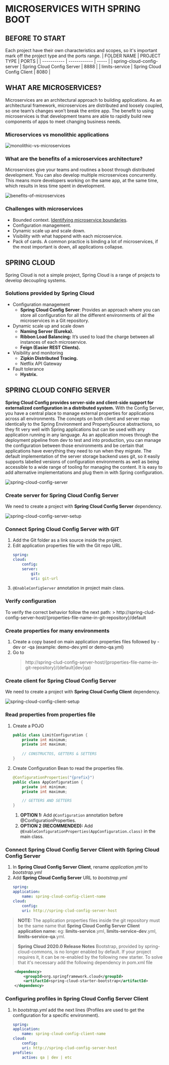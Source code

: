 # MICROSERVICES WITH SPRING BOOT
## BEFORE TO START
Each project have their own characteristics and scopes, so it's important mark off the project type and the ports range.
| FOLDER NAME | PROJECT TYPE | PORTS |
| ----------- | ------------ | ----- |
| spring-cloud-config-server | Spring Cloud Config Server | 8888 |
| limits-service | Spring Cloud Config Client | 8080 |
## WHAT ARE MICROSERVICES?
Microservices are an architectural approach to building applications. As an architectural framework, microservices are distributed and loosely coupled, so one team’s changes won’t break the entire app. The benefit to using microservices is that development teams are able to rapidly build new components of apps to meet changing business needs.
### Microservices vs monolithic applications
![monolithic-vs-microservices](https://raw.githubusercontent.com/droidark/microservices/master/diagrams/monolithic-vs-microservices.svg)
### What are the benefits of a microservices architecture?
Microservices give your teams and routines a boost through distributed development. You can also develop multiple microservices concurrently. This means more developers working on the same app, at the same time, which results in less time spent in development.

![benefits-of-microservices](https://raw.githubusercontent.com/droidark/microservices/master/diagrams/benefits-of-microservices.svg)

### Challenges with microservices
- Bounded context. [Identifying microservice boundaries](https://docs.microsoft.com/en-us/azure/architecture/microservices/model/microservice-boundaries).
- Configuration management.
- Dynamic scale up and scale down.
- Visibility with what happend with each microservice.
- Pack of cards. A common practice is binding a lot of microservices, if the most important is down, all applications collapse.
## SPRING CLOUD
Spring Cloud is not a simple project, Spring Cloud is a range of projects to develop decoupling systems.
### Solutions provided by Spring Cloud
- Configuration management
    - **Spring Cloud Config Server**: Provides an approach where you can store all configuration for all the different environments of all the microservices in a Git repository.
- Dynamic scale up and scale down
    - **Naming Server (Eureka).**
    - **Ribbon Load Balancing:** It’s used to load the charge between all instances of each microservice.
    - **Feign (Easier REST Clients).**
- Visibility and monitoring
    - **Zipkin Distributed Tracing.**
    - Netflix API Gateway
- Fault tolerance
    - **Hystrix.**
## SPRING CLOUD CONFIG SERVER
**Spring Cloud Config provides server-side and client-side support for externalized configuration in a distributed system.** With the Config Server, you have a central place to manage external properties for applications across all environments. The concepts on both client and server map identically to the Spring Environment and PropertySource abstractions, so they fit very well with Spring applications but can be used with any application running in any language. As an application moves through the deployment pipeline from dev to test and into production, you can manage the configuration between those environments and be certain that applications have everything they need to run when they migrate. The default implementation of the server storage backend uses git, so it easily supports labelled versions of configuration environments as well as being accessible to a wide range of tooling for managing the content. It is easy to add alternative implementations and plug them in with Spring configuration.

![spring-cloud-config-server](https://raw.githubusercontent.com/droidark/microservices/master/diagrams/spring-cloud-config-server.svg)

### Create server for Spring Cloud Config Server
We need to create a project with **Spring Cloud Config Server** dependency.

![spring-cloud-config-server-setup](https://raw.githubusercontent.com/droidark/microservices/master/diagrams/spring-cloud-config-server.png)

### Connect Spring Cloud Config Server with GIT
1. Add the Git folder as a link source inside the project.
1. Edit application properties file with the Git repo URL.
    ```yml
    spring:
    cloud:
        config:
        server:
            git:
            uri: git-url
    ```
1. `@EnableConfigServer` annotation in project main class.
### Verify configuration
To verify the correct behavior follow the next path:
    > http://spring-clud-config-server-host/{properties-file-name-in-git-repository}/default

### Create properties for many environments
1. Create a copy based on main application properties files followed by -dev or -qa (example: demo-dev.yml or demo-qa.yml)
1. Go to 
    > http://spring-clud-config-server-host/{properties-file-name-in-git-repository}/(default|dev|qa)

### Create client for Spring Cloud Config Server
We need to create a project with **Spring Cloud Config Client** dependency.

![spring-cloud-config-client-setup](https://raw.githubusercontent.com/droidark/microservices/master/diagrams/spring-cloud-config-client.png)

### Read properties from properties file
1. Create a POJO
    ```java
    public class LimitConfiguration {
        private int minimum;
        private int maximum;
        
        // CONSTRUCTOS, GETTERS & SETTERS
    }
    ```
1. Create Configuration Bean to read the properties file.
    ```java
    @ConfigurationProperties("{prefix}")
    public class AppConfiguration {
        private int minimum;
        private int maximum;

        // GETTERS AND SETTERS
    }
    ```
    1. **OPTION 1:** Add `@Configuration` annotation before @ConfigurationProperties.
    1. **OPTION 2 (RECOMMENDED):** Add `@EnableConfigurationProperties(AppConfiguration.class)` in the main class.

### Connect Spring Cloud Config Server Client with Spring Cloud Config Server
1. In **Spring Cloud Config Server Client**, rename *application.yml* to *bootstrap.yml*
1. Add **Spring Cloud Config Server** URL to *bootstrap.yml*
    ```yml
    spring:
    application:
        name: spring-cloud-config-client-name
    cloud:
        config:
        uri: http://spring-clud-config-server-host
    ```
> **NOTE:** The application properties files inside the git repository must be the same name that **Spring Cloud Config Server Client application name:** eg: **limits-service**.yml, **limits-service-dev**.yml, **limits-service-qa**.yml.

> **Spring Cloud 2020.0 Release Notes** Bootstrap, provided by spring-cloud-commons, is no longer enabled by default. If your project requires it, it can be re-enabled by the following new starter. To solve that it's necessary add the following dependency in pom.xml file
```xml
    <dependency>
        <groupId>org.springframework.cloud</groupId>
        <artifactId>spring-cloud-starter-bootstrap</artifactId>
    </dependency>
```
### Configuring profiles in Spring Cloud Config Server Client
1. In *bootstrap.yml* add the next lines (Profiles are used to get the configuration for a specific environment).
    ```yml
    spring:
    application:
        name: spring-cloud-config-client-name
    cloud:
        config:
        uri: http://spring-clud-config-server-host
    profiles:
        active: qa | dev | etc
    ```